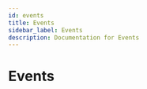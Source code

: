 ```yaml
---
id: events
title: Events
sidebar_label: Events
description: Documentation for Events
---
```


# Events
